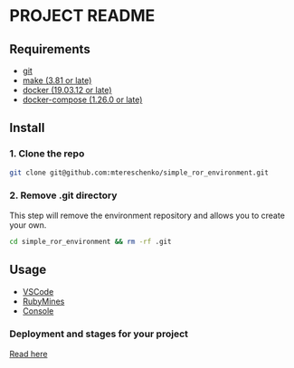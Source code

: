 # PROJECT README

## Requirements
* [git](https://git-scm.com/)
* [make (3.81 or late)](https://savannah.gnu.org/projects/make/)
* [docker (19.03.12 or late)](https://docs.docker.com/engine/install/ubuntu/)
* [docker-compose (1.26.0 or late)](https://docs.docker.com/compose/install/)

## Install

### 1. Clone the repo
```bash
git clone git@github.com:mtereschenko/simple_ror_environment.git
```
### 2. Remove .git directory
This step will remove the environment repository and allows you to create your own.
```bash
cd simple_ror_environment && rm -rf .git
```

## Usage
* [VSCode](./guides/visual_studio_code.md)
* [RubyMines](./guides/ruby_mine.md)
* [Console](./guides/console.md)

### Deployment and stages for your project
[Read here](./guides/stages.md)

